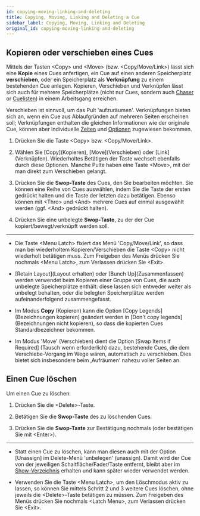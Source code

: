 ```yaml
---
id: copying-moving-linking-and-deleting
title: Copying, Moving, Linking and Deleting a Cue
sidebar_label: Copying, Moving, Linking and Deleting
original_id: copying-moving-linking-and-deleting
---
```


Kopieren oder verschieben eines Cues
------------------------------------

Mittels der Tasten \<Copy\> und \<Move\> (bzw. \<Copy/Move/Link\>) lässt
sich eine **Kopie** eines Cues anfertigen, ein Cue auf einen anderen
Speicherplatz **verschieben**, oder ein Speicherplatz als **Verknüpfung** zu
einem bestehenden Cue anlegen. Kopieren, Verschieben und Verknüpfen
lässt sich auch für mehrere Speicherplätze (nicht nur Cues, sondern auch
[Chaser](../chases.md) or [Cuelisten](../cue-lists.md)) in einem Arbeitsgang
erreichen.

Verschieben ist sinnvoll, um das Pult 'aufzuräumen'. Verknüpfungen
bieten sich an, wenn ein Cue aus Ablaufgründen auf mehreren Seiten
erscheinen soll; Verknüpfungen enthalten die gleichen Informationen wie
der originale Cue, können aber individuelle [Zeiten](cue-timing.md) und [Optionen](playback-options.md) zugewiesen bekommen.

1. Drücken Sie die Taste \<Copy\> bzw. \<Copy/Move/Link\>.

2. Wählen Sie \[Copy\](Kopieren), \[Move\](Verschieben) oder
\[Link\](Verknüpfen). Wiederholtes Betätigen der Taste wechselt ebenfalls 
durch diese Optionen. Manche Pulte haben eine Taste \<Move\>, mit der man 
direkt zum Verschieben gelangt.

3. Drücken Sie die **Swop-Taste** des Cues, den Sie bearbeiten möchten.
Sie können eine Reihe von Cues auswählen, indem Sie die Taste der ersten
gedrückt halten und die Taste der letzten dazu betätigen. Ebenso können
mit \<Thro\> und \<And\> mehrere Cues auf einmal ausgewählt werden (ggf.
\<And\> gedrückt halten).

4. Drücken Sie eine unbelegte **Swop-Taste**, zu der der Cue
kopiert/bewegt/verknüpft werden soll.

---

-   Die Taste \<Menu Latch\> fixiert das Menü 'Copy/Move/Link', so dass
    man bei wiederholtem Kopieren/Verschieben die Taste \<Copy\> nicht
    wiederholt betätigen muss. Zum Freigeben des Menüs drücken Sie
    nochmals \<Menu Latch\>, zum Verlassen drücken Sie \<Exit\>.

-   \[Retain Layout\](Layout erhalten) oder \[Bunch
    Up\](Zusammen­fassen) werden verwendet beim Kopieren einer Gruppe
    von Cues, die auch unbelegte Speicherplätze enthält: diese lassen
    sich entweder weiter als unbelegt behalten, oder die belegten
    Speicherplätze werden aufeinanderfolgend zusammengefasst.

-   Im Modus **Copy** (Kopieren) kann die Option \[Copy Legends\]
    (Bezeichnungen kopieren) geändert werden in \[Don't copy legends\]
    (Bezeichnungen nicht kopieren), so dass die kopierten Cues
    Standardbezeichner bekommen.

-   Im Modus 'Move' (Verschieben) dient die Option \[Swap Items if
    Required\] (Tausch wenn erforderlich) dazu, bestehende Cues, die dem
    Verschiebe-Vorgang im Wege wären, automatisch zu verschieben. Dies
    bietet sich insbesondere beim ‚Aufräumen' nahezu voller Seiten an.

Einen Cue löschen
-----------------

Um einen Cue zu löschen:

1. Drücken Sie die \<Delete\>-Taste.

2. Betätigen Sie die **Swop-Taste** des zu löschenden Cues.

3. Drücken Sie die **Swop-Taste** zur Bestätigung nochmals (oder
bestätigen Sie mit \<Enter\>).

---

-   Statt einen Cue zu löschen, kann man diesen auch mit der Option
    \[Unassign\] im Delete-Menü 'unbelegen' (unassign). Damit wird der
    Cue von der jeweiligen Schaltfläche/Fader/Taste entfernt, bleibt
    aber im [Show-Verzeichnis](../titan-basics/show-library.md) erhalten und kann später wieder verwendet werden.

-   Verwenden Sie die Taste \<Menu Latch\>, um den Löschmodus aktiv zu
    lassen, so können Sie mittels Schritt 2 und 3 weitere Cues löschen,
    ohne jeweils die \<Delete\>-Taste betätigen zu müssen. Zum Freigeben
    des Menüs drücken Sie nochmals \<Latch Menu\>, zum Verlassen drücken
    Sie \<Exit\>.